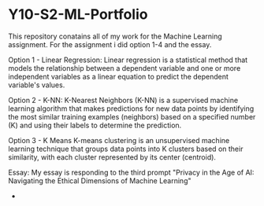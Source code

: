 # Y10-S2-ML-Portfolio
This repository conatains all of my work for the Machine Learning assignment. For the assignment i did option 1-4 and the essay.

Option 1 - Linear Regression:
Linear regression is a statistical method that models the relationship between a dependent variable and one or more independent variables as a linear equation to predict the dependent variable's values.

Option 2 - K-NN:
K-Nearest Neighbors (K-NN) is a supervised machine learning algorithm that makes predictions for new data points by identifying the most similar training examples (neighbors) based on a specified number (K) and using their labels to determine the prediction.

Option 3 - K Means
K-means clustering is an unsupervised machine learning technique that groups data points into K clusters based on their similarity, with each cluster represented by its center (centroid).

Essay:
My essay is responding to the third prompt "Privacy in the Age of AI: Navigating the Ethical Dimensions of Machine
Learning"

- 
